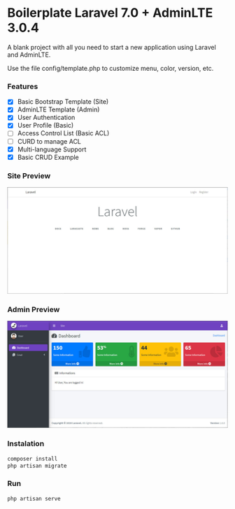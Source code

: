 # Boilerplate Laravel 7.0 + AdminLTE 3.0.4 
A blank project with all you need to start a new application using Laravel and AdminLTE.

Use the file config/template.php to customize menu, color, version, etc.

### Features
- [x] Basic Bootstrap Template (Site)
- [x] AdminLTE Template (Admin)
- [x] User Authentication
- [X] User Profile (Basic)
- [ ] Access Control List (Basic ACL)
- [ ] CURD to manage ACL
- [X] Multi-language Support
- [X] Basic CRUD Example

### Site Preview
![preview-site](preview-site.jpg)

### Admin Preview
![preview-admin](preview-admin.jpg)

### Instalation
```
composer install
php artisan migrate
```

### Run
```
php artisan serve
```